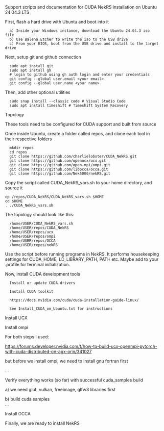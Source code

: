 Support scripts and documentation for CUDA NekRS installation on Ubuntu 24.04.3 LTS

First, flash a hard drive with Ubuntu and boot into it

      a) Inside your Windows instance, download the Ubuntu 24.04.3 iso file
      b) Use Balena Etcher to write the iso to the USB drive
      c) From your BIOS, boot from the USB drive and install to the target drive

Next, setup git and github connection

      sudo apt install git         
      sudo apt install gh   
      # login to github using gh auth login and enter your credentials
      git config --global user.email <your email>
      git config --global user.name <your name>

Then, add other optional utilities
   
      sudo snap install --classic code # Visual Studio Code
      sudo apt install timeshift # Timeshift System Recovery

Topology

These tools need to be configured for CUDA support and built from source

Once inside Ubuntu, create a folder called repos, and clone each tool in their respective folders

      mkdir repos
      cd repos
      git clone https://github.com/charlielobster/CUDA_NekRS.git
      git clone https://github.com/openucx/ucx.git
      git clone https://github.com/open-mpi/ompi.git
      git clone https://github.com/libocca/occa.git
      git clone https://github.com/Nek5000/nekRS.git
      
Copy the script called CUDA_NekRS_vars.sh to your home directory, and source it

    cp /repos/CUDA_NekRS/CUDA_NekRS_vars.sh $HOME
    cd $HOME
    . ./CUDA_NekRS_vars.sh       

The topology should look like this:

      /home/USER/CUDA_NekRS_vars.sh
      /home/USER/repos/CUDA_NekRS
      /home/USER/repos/ucx
      /home/USER/repos/ompi
      /home/USER/repos/OCCA
      /home/USER/repos/nekRS
      
Use the script before running programs in NekRS.
It performs housekeeping settings for CUDA_HOME, LD_LIBRARY_PATH, PATH etc.
Maybe add to your .profile for terminal initialization.
   
Now, install CUDA development tools
      
      Install or update CUDA drivers
      
      Install CUDA toolkit
      
      https://docs.nvidia.com/cuda/cuda-installation-guide-linux/
      
      See Install_CUDA_on_Ubuntu.txt for instructions

Install UCX

Install ompi

For both steps I used:

https://forums.developer.nvidia.com/t/how-to-build-ucx-openmpi-pytorch-with-cuda-distributed-on-agx-orin/341027


but before we install ompi, we need to install gnu fortran first

...

Verify everything works (so far) with successful cuda_samples build

  a) we need glut, vulkan, freeimage, glfw3 libraries first

  b) build cuda samples        
  ...

Install OCCA


Finally, we are ready to install NekRS

